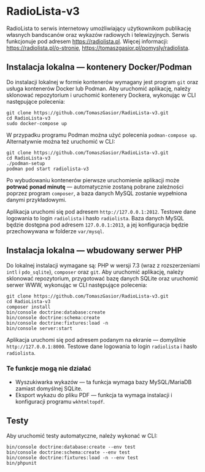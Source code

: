 RadioLista-v3
===

RadioLista to serwis internetowy umożliwiający użytkownikom publikację własnych bandscanów oraz wykazów radiowych i telewizyjnych. Serwis funkcjonuje pod adresem https://radiolista.pl. Więcej informacji: https://radiolista.pl/o-stronie, https://tomaszgasior.pl/pomysly/radiolista.

Instalacja lokalna — kontenery Docker/Podman
---

Do instalacji lokalnej w formie kontenerów wymagany jest program `git` oraz usługa kontenerów Docker lub Podman. Aby uruchomić aplikację, należy sklonować repozytorium i uruchomić kontenery Dockera, wykonując w CLI następujące polecenia:

    git clone https://github.com/TomaszGasior/RadioLista-v3.git
    cd RadioLista-v3
    sudo docker-compose up

W przypadku programu Podman można użyć polecenia `podman-compose up`. Alternatywnie można też uruchomić w CLI:

    git clone https://github.com/TomaszGasior/RadioLista-v3.git
    cd RadioLista-v3
    ./podman-setup
    podman pod start radiolista-v3

Po wybudowaniu kontenerów pierwsze uruchomienie aplikacji może **potrwać ponad minutę** — automatycznie zostaną pobrane zależności poprzez program `composer`, a baza danych MySQL zostanie wypełniona danymi przykładowymi.

Aplikacja uruchomi się pod adresem `http://127.0.0.1:2012`. Testowe dane logowania to login `radiolista` i hasło `radiolista`. Baza danych MySQL będzie dostępna pod adresem `127.0.0.1:2013`, a jej konfiguracja będzie przechowywana w folderze `var/mysql`.

Instalacja lokalna — wbudowany serwer PHP
---

Do lokalnej instalacji wymagane są: PHP w wersji 7.3 (wraz z rozszerzeniami `intl` i `pdo_sqlite`), `composer` oraz `git`. Aby uruchomić aplikację, należy sklonować repozytorium, przygotować bazę danych SQLite oraz uruchomić serwer WWW, wykonując w CLI następujące polecenia:

    git clone https://github.com/TomaszGasior/RadioLista-v3.git
    cd RadioLista-v3
    composer install
    bin/console doctrine:database:create
    bin/console doctrine:schema:create
    bin/console doctrine:fixtures:load -n
    bin/console server:start

Aplikacja uruchomi się pod adresem podanym na ekranie — domyślnie `http://127.0.0.1:8000`. Testowe dane logowania to login `radiolista` i hasło `radiolista`.

### Te funkcje mogą nie działać

* Wyszukiwarka wykazów — ta funkcja wymaga bazy MySQL/MariaDB zamiast domyślnej SQLite.
* Eksport wykazu do pliku PDF — funkcja ta wymaga instalacji i konfiguracji programu `wkhtmltopdf`.

Testy
---

Aby uruchomić testy automatyczne, należy wykonać w CLI:

    bin/console doctrine:database:create --env test
    bin/console doctrine:schema:create --env test
    bin/console doctrine:fixtures:load -n --env test
    bin/phpunit
